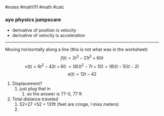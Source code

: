 #notes #math111 #math #calc



### ayo physics jumpscare
- derivative of position is velocity
- derivative of velocity is acceleration


---- 
Moving horizontally along a line (this is not what was in the worksheet)
$$f(t) = 2t^{3}-21t^{2}+60t$$
$$v(t)=6t^{2}-42t+60 \ = (6)(t^{2}-7t+10) = (6)(t-5)(t-2)$$
$$a(t)=12t-42$$
1. Displacement?
	1. just plug that in
		1. so the answer is 77-0, 77 ft
2. Total distance traveled 
	1. 52+27 +52 = 131ft (feet are cringe, I miss meters)
	2. 

